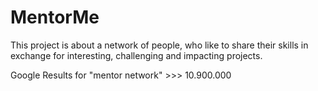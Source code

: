 # MentorMe
This project is about a network of people, who like to share their skills in exchange for interesting, challenging and impacting projects.

Google Results for "mentor network" >>> 10.900.000

